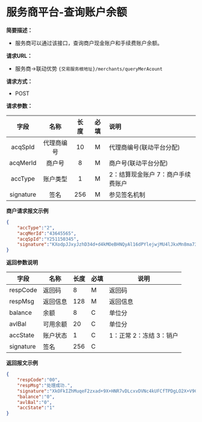# 服务商平台-查询账户余额

**简要描述：** 
- 服务商可以通过该接口，查询商户现金账户和手续费账户余额。

**请求URL：** 
- 服务商->联动优势
`{交易服务根地址}/merchants/queryMerAcount`

**请求方式：**
- POST 

**请求参数：** 

|	字段	 |	名称	  |	长度  	|	必填  	|	说明	  |
|:--------:|:--------:|:--------:|:--------:|:--------|
|	acqSpId	|	代理商编号	|	10	|	M	|	代理商编号(联动平台分配)	|
|	acqMerId	|	商户号	|	8	|	M	|	商户号(联动平台分配)	|
|	accType	|	账户类型	|	1	|	M	|	2：结算现金账户 7：商户手续费账户	  |
|	signature	|	签名	|	256	|	M	|	参见签名机制	|

 **商户请求报文示例**

```json
{
	"accType":"2",
	"acqMerId":"43645565",
	"acqSpId":"Y251150345",
	"signature":"KXodpJJxyJzhD34d+d4kMOeBHNQyAl16dPYlejwjMU4lJkxMn8ma73AYhZfLV0umhCbygASif32iNZDv2g9YbS6tp2NkY4xjpXpdye6MNzcdebPuwJJgUQliFqN45ZiZ/uTJXmN+P6dQ3PowUJiuYj6sIA5V0Vyn6V/evqqxsPM="
}
```

 **返回参数说明** 
 

|	字段	|	名称	|	长度	|	必填	|	说明	|
|--------|--------|--------|--------|--------|
|	respCode	|	返回码	|	8	|	M	|	返回码	|
|	respMsg	|	返回信息	|	128	|	M	|	返回信息	|
|	balance	|	余额	|	8	|	C	|	单位分	|
|	avlBal	|	可用余额	|	20	|	C	|	单位分	|
|	accState	|	账户状态	|	1	|	C	|	1：正常 2：冻结  3：销户	|
|	signature	|	签名	|	256	|	C	|		|




 **返回报文示例**

```json
{
    "respCode":"00",
    "respMsg":"处理成功.",
    "signature":"XkOFkIZhMuqeF2zxad+9X+HNR7vDLcxvDVNc4kUFCfTPDgLO2X+V9CooIdY5EU9OZQYpSHNzp0HiFxplc5kgDA4onIfEXPsdi921OznUOO+GwB32NyAusX0+kFZgelHOPi1oLVD5DrG8C3rjVYdgSGfmgMRo4RyiB5FFS4zz69Y=",
    "balance":"0",
    "avlBal":"0",
    "accState":"1"
}
```






